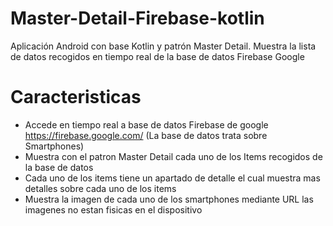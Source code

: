 # Master-Detail-Firebase-kotlin
Aplicación Android con base Kotlin y patrón Master Detail. Muestra la lista de datos recogidos en tiempo real de la base de datos Firebase Google

# Caracteristicas

* Accede en tiempo real a base de datos Firebase de google https://firebase.google.com/ 
  (La base de datos trata sobre Smartphones)
* Muestra con el patron Master Detail cada uno de los Items recogidos de la base de datos
* Cada uno de los items tiene un apartado de detalle el cual muestra mas detalles sobre cada uno de los items 
* Muestra la imagen de cada uno de los smartphones mediante URL las imagenes no estan fisicas en el dispositivo
